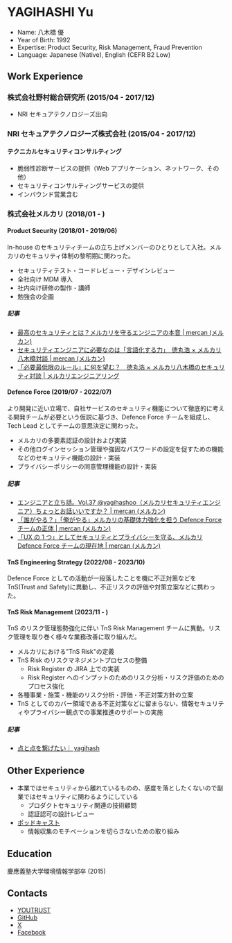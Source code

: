 # YAGIHASHI Yu

- Name: 八木橋 優
- Year of Birth: 1992
- Expertise: Product Security, Risk Management, Fraud Prevention
- Language: Japanese (Native), English (CEFR B2 Low)

## Work Experience

### 株式会社野村総合研究所 (2015/04 - 2017/12)

- NRI セキュアテクノロジーズ出向

### NRI セキュアテクノロジーズ株式会社 (2015/04 - 2017/12)

#### テクニカルセキュリティコンサルティング

- 脆弱性診断サービスの提供（Web アプリケーション、ネットワーク、その他）
- セキュリティコンサルティングサービスの提供
- インバウンド営業含む

### 株式会社メルカリ (2018/01 - )

#### Product Security (2018/01 - 2019/06)

In-house のセキュリティチームの立ち上げメンバーのひとりとして入社。メルカリのセキュリティ体制の黎明期に関わった。

- セキュリティテスト・コードレビュー・デザインレビュー
- 全社向け MDM 導入
- 社内向け研修の製作・講師
- 勉強会の企画

##### 記事

- [最高のセキュリティとは？メルカリを守るエンジニアの本音 | mercan (メルカン)](https://careers.mercari.com/mercan/articles/4622/)
- [セキュリティエンジニアに必要なのは「言語化する力」　徳丸浩 × メルカリ八木橋対談 | mercan (メルカン)](https://careers.mercari.com/mercan/articles/4363/)
- [「必要最低限のルール」に何を望む？　徳丸浩 × メルカリ八木橋のセキュリティ対談 | メルカリエンジニアリング](https://engineering.mercari.com/blog/entry/2018-11-13-114500/)

#### Defence Force (2019/07 - 2022/07)

より開発に近い立場で、自社サービスのセキュリティ機能について徹底的に考える開発チームが必要という仮説に基づき、Defence Force チームを組成し、Tech Lead としてチームの意思決定に関わった。

- メルカリの多要素認証の設計および実装
- その他ログインセッション管理や強固なパスワードの設定を促すための機能などのセキュリティ機能の設計・実装
- プライバシーポリシーの同意管理機能の設計・実装

##### 記事

- [エンジニアと立ち話。Vol.37 @yagihashoo（メルカリセキュリティエンジニア）ちょっとお話いいですか？ | mercan (メルカン)](https://careers.mercari.com/mercan/articles/19273/)
- [「誰がやる？」「俺がやる」メルカリの基礎体力強化を担う Defence Force チームの正体 | mercan (メルカン)](https://careers.mercari.com/mercan/articles/22141/)
- [「UX の 1 つ」としてセキュリティとプライバシーを守る、メルカリ Defence Force チームの現在地 | mercan (メルカン)](https://careers.mercari.com/mercan/articles/31895/)

#### TnS Engineering Strategy (2022/08 - 2023/10)

Defence Force としての活動が一段落したことを機に不正対策などを TnS(Trust and Safety)に異動し、不正リスクの評価や対策立案などに携わった。

#### TnS Risk Management (2023/11 - )

TnS のリスク管理態勢強化に伴い TnS Risk Management チームに異動。リスク管理を取り巻く様々な業務改善に取り組んだ。

- メルカリにおける"TnS Risk"の定義
- TnS Risk のリスクマネジメントプロセスの整備
  - Risk Register の JIRA 上での実装
  - Risk Register へのインプットのためのリスク分析・リスク評価のためのプロセス強化
- 各種事業・施策・機能のリスク分析・評価・不正対策方針の立案
- TnS としてのカバー領域である不正対策などに留まらない、情報セキュリティやプライバシー観点での事業推進のサポートの実施

##### 記事

- [点と点を繋げたい｜ yagihash](https://sizu.me/yagihash/posts/kmnn7584i0b8)

## Other Experience

- 本業ではセキュリティから離れているものの、感度を落としたくないので副業ではセキュリティに関わるようにしている
  - プロダクトセキュリティ関連の技術顧問
  - 認証認可の設計レビュー
- [ポッドキャスト](https://open.spotify.com/show/1RvQ8QowL8wUTDeTcx5RYP?si=bc59c10c26604565)
  - 情報収集のモチベーションを切らさないための取り組み

## Education

慶應義塾大学環境情報学部卒 (2015)

## Contacts

- [YOUTRUST](https://youtrust.jp/users/yagihash)
- [GitHub](https://github.com/yagihash)
- [X](https://x.com/yagihashoo)
- [Facebook](https://www.facebook.com/yagihashoo/)
